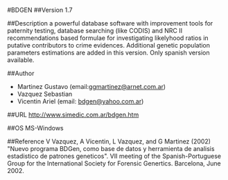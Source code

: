 #BDGEN
##Version
1.7

##Description
a powerful database software with improvement tools for paternity testing, database searching (like CODIS) and NRC II recommendations based formulae for investigating likelyhood ratios in putative contributors to crime evidences. Additional genetic population parameters estimations are added in this version. Only spanish version available.

##Author
* Martinez Gustavo (email:ggmartinez@arnet.com.ar)
* Vazquez Sebastian
* Vicentin Ariel (email: bdgen@yahoo.com.ar)

##URL
http://www.simedic.com.ar/bdgen.htm

##OS
MS-Windows

##Reference
V Vazquez, A Vicentin, L Vazquez, and G Martinez (2002) "Nuevo programa BDGen, como base de datos y herramienta de analisis estadistico de patrones geneticos". VII meeting of the Spanish-Portuguese Group for the International Society for Forensic Genertics. Barcelona, June 2002.

